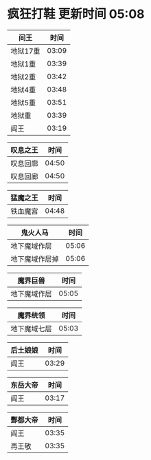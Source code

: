# 疯狂打鞋 更新时间 05:08

| 间王   | 时间    |
|--------|-------|
| 地狱17重 | 03:09 |
| 地狱1重 | 03:39 |
| 地狱2重 | 03:42 |
| 地狱4重 | 03:48 |
| 地狱5重 | 03:51 |
| 地狱重 | 03:39 |
| 阎王 | 03:19 |

| 叹息之王   | 时间    |
|--------|-------|
| 叹息回廓 | 04:50 |
| 叹息回廊 | 04:50 |

| 猛魔之王   | 时间    |
|--------|-------|
| 铁血魔宫 | 04:48 |

| 鬼火人马   | 时间    |
|--------|-------|
| 地下魔域作层 | 05:06 |
| 地下魔域作层掉 | 05:06 |

| 魔界巨兽   | 时间    |
|--------|-------|
| 地下魔域作层 | 05:05 |

| 魔界统领   | 时间    |
|--------|-------|
| 地下魔域七层 | 05:03 |

| 后土娘娘   | 时间    |
|--------|-------|
| 阎王 | 03:29 |

| 东岳大帝   | 时间    |
|--------|-------|
| 阎王 | 03:17 |

| 酆都大帝   | 时间    |
|--------|-------|
| 阎王 | 03:35 |
| 再王敬 | 03:35 |